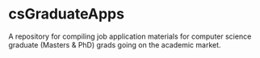 # csGraduateApps
A repository for compiling job application materials for computer science graduate (Masters &amp; PhD) grads going on the academic market.
